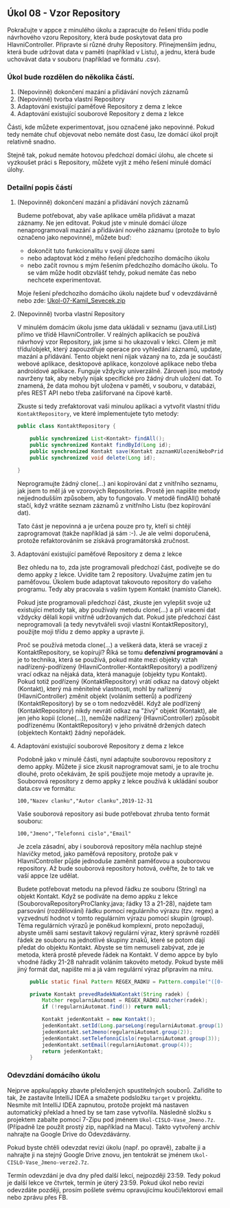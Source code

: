 Úkol 08 - Vzor Repository
-------------------------

Pokračujte v appce z minulého úkolu a zapracujte do řešení třídu podle návrhového vzoru Repository,
která bude poskytovat data pro HlavniController. Připravte si různé druhy Repository.
Přinejmenším jednu, která bude udržovat data v paměti (například v Listu), a jednu, která bude uchovávat
data v souboru (například ve formátu .csv).

### Úkol bude rozdělen do několika částí.

1. (Nepovinně) dokončení mazání a přidávání nových záznamů
2. (Nepovinně) tvorba vlastní Repository
3. Adaptování existující paměťové Repository z dema z lekce
4. Adaptování existující souborové Repository z dema z lekce

Části, kde můžete experimentovat, jsou označené jako nepovinné. Pokud tedy nemáte chuť objevovat nebo nemáte dost času,
lze domácí úkol projít relativně snadno.

Stejně tak, pokud nemáte hotovou předchozí domácí úlohu, ale chcete si vyzkoušet práci s Repository, můžete vyjít z mého řešení minulé domácí úlohy.



### Detailní popis částí

1. (Nepovinně) dokončení mazání a přidávání nových záznamů

    Budeme potřebovat, aby vaše aplikace uměla přidávat a mazat záznamy. Ne jen editovat.
    Pokud jste v minulé domácí úloze nenaprogramovali mazání a přidávání nového záznamu (protože to bylo označeno jako nepovinné),
    můžete buď:
    - dokončit tuto funkcionalitu v svojí úloze sami
    - nebo adaptovat kód z mého řešení předchozího domácího úkolu
    - nebo začít rovnou s mým řešením předchozího domácího úkolu. To se vám může hodit obzvlášť tehdy, pokud nemáte čas nebo nechcete experimentovat.

    Moje řešení předchozího domácího úkolu najdete buď v odevzdávárně nebo zde: [Ukol-07-Kamil_Sevecek.zip](../../data/2019-jaro/java2/Ukol-07-Kamil_Sevecek.zip)



2. (Nepovinně) tvorba vlastní Repository

    V minulém domácím úkolu jsme data ukládali v seznamu (java.util.List) přímo ve třídě HlavniController.
    V reálných aplikacích se používá návrhový vzor Repository, jak jsme si ho ukazovali v lekci.
    Cílem je mít třídu/objekt, který zapouzdřuje operace pro vyhledání záznamů, update, mazání a přidávání.
    Tento objekt není nijak vázaný na to, zda je součástí webové aplikace, desktopové aplikace, konzolové aplikace nebo třeba androidové aplikace.
    Funguje vždycky univerzálně. Zároveň jsou metody navrženy tak, aby nebyly nijak specifické pro žádný druh uložení dat.
    To znamená, že data mohou být uložena v paměti, v souboru, v databázi, přes REST API nebo třeba zašiforvané na čipové kartě.

    Zkuste si tedy zrefaktorovat vaši minulou aplikaci a vytvořit vlastní třídu `KontaktRepository`, ve které implementujete tyto metody:

    ```java
    public class KontaktRepository {

        public synchronized List<Kontakt> findAll();
        public synchronized Kontakt findById(Long id);
        public synchronized Kontakt save(Kontakt zaznamKUlozeniNeboPridani);
        public synchronized void delete(Long id);

    }
    ```

    Neprogramujte žádný clone(...) ani kopírování dat z vnitřního seznamu, jak jsem to měl já ve vzorových Repositories.
    Prostě jen napište metody nejjednodušším způsobem, aby to fungovalo.
    V metodě findAll() bohatě stačí, když vrátíte seznam záznamů z vnitřního Listu (bez kopírování dat).

    Tato část je nepovinná a je určena pouze pro ty, kteří si chtějí zaprogramovat (takže například já sám :-).
    Je ale velmi doporučená, protože refaktorováním se získává programátorská zručnost.



3. Adaptování existující paměťové Repository z dema z lekce

    Bez ohledu na to, zda jste programovali předchozí část, podívejte se do demo appky z lekce. Uvidíte tam 2 repository.
    Uvažujme zatím jen tu paměťovou. Úkolem bude adaptovat takovouto repository do vašeho programu. Tedy aby pracovala
    s vaším typem Kontakt (namísto Clanek).

    Pokud jste programovali předchozí část, zkuste jen vylepšit svoje už existující metody tak, aby používaly metodu clone(...)
    a při vracení dat vždycky dělali kopii vnitřně udržovaných dat.
    Pokud jste předchozí část neprogramovali (a tedy nevytvářeli svoji vlastní KontaktRepository), použijte moji třídu z demo appky a upravte ji.

    Proč se používá metoda clone(...) a veškerá data, která se vracejí z KontaktRepository, se kopírují?
    Říká se tomu **defenzivní programování** a je to technika,
    která se používá, pokud máte mezi objekty vztah nadřízený-podřízený (HlavniController-KontaktRepository)
    a podřízený vrací odkaz na nějaká data, která managuje (objekty typu Kontakt). Pokud totiž podřízený (KontaktRepository)
    vrátí odkaz na datový objekt (Kontakt), který má měnitelné vlastnosti, mohl by nařízený (HlavniController) změnit objekt (voláním setterů)
    a podřízený (KontaktRepository) by se o tom nedozvěděl. Když ale podřízený (KontaktRepository) nikdy nevrátí odkaz na "živý" objekt (Kontakt),
    ale jen jeho kopii (clone(...)), nemůže nadřízený (HlavniController) způsobit podřízenému (KontaktRepository) v jeho privátně držených datech (objektech Kontakt) žádný nepořádek.


4. Adaptování existující souborové Repository z dema z lekce

    Podobně jako v minulé části, nyní adaptujte souborovou repository z demo appky.
    Můžete ji sice zkusit naprogramovat sami, je to ale trochu dlouhé, proto očekávám, že spíš použijete moje metody a upravíte je.
    Souborová repository z demo appky z lekce používá k ukládání soubor data.csv ve formátu:

    ```
    100,"Nazev clanku","Autor clanku",2019-12-31
    ```

    Vaše souborová repository asi bude potřebovat zhruba tento formát souboru:

    ```
    100,"Jmeno","Telefonni cislo","Email"
    ```

    Je zcela zásadní, aby i souborová repository měla nachlup stejné hlavičky metod, jako paměťová repository, protože pak v HlavniController
    půjde jednoduše zaměnit paměťovou a souborovou repository. Až bude souborová repository hotová, ověřte, že to tak ve vaší appce lze udělat.

    Budete potřebovat metodu na převod řádku ze souboru (String) na objekt Kontakt. Když se podíváte na demo appku z lekce (SouborovaRepositoryProClanky.java; řádky 13 a 21-28),
    najdete tam parsování (rozdělování) řádku pomocí regulárního výrazu (tzv. regex) a vyzvednutí hodnot v tomto regulárním výrazu pomocí skupin (group). Téma regulárních výrazů
    je poněkud komplexní, proto nepožaduji, abyste uměli sami sestavit takový regulární výraz, který správně rozdělí řádek ze souboru
    na jednotlivé skupiny znaků, které se potom dají předat do objektu Kontakt.
    Abyste se tím nemuseli zabývat, zde je metoda, která prostě převede řádek na Kontakt.
    V demo appce by bylo vhodné řádky 21-28 nahradit voláním takovéto metody.
    Pokud byste měli jiný formát dat, napište mi a já vám regulární výraz připravím na míru.

    ```java
        public static final Pattern REGEX_RADKU = Pattern.compile("([0-9]+)[,;]\"(.*?)\"[,;]\"(.*?)\"[,;]\"(.*?)\"");

        private Kontakt prevedRadekNaKontakt(String radek) {
            Matcher regularniAutomat = REGEX_RADKU.matcher(radek);
            if (!regularniAutomat.find()) return null;

            Kontakt jedenKontakt = new Kontakt();
            jedenKontakt.setId(Long.parseLong(regularniAutomat.group(1)));
            jedenKontakt.setJmeno(regularniAutomat.group(2));
            jedenKontakt.setTelefonniCislo(regularniAutomat.group(3));
            jedenKontakt.setEmail(regularniAutomat.group(4));
            return jedenKontakt;
        }
    ```



### Odevzdání domácího úkolu

Nejprve appku/appky zbavte přeložených spustitelných souborů. Zařídíte to tak,
že zastavíte IntelliJ IDEA a smažete podsložku `target` v projektu.
Nesmíte mít IntelliJ IDEA zapnutou, protože projekt má nastaven
automatický překlad a hned by se tam zase vytvořila.
Následně složku s projektem zabalte pomocí 7-Zipu pod jménem `Ukol-CISLO-Vase_Jmeno.7z`.
(Případně lze použít prostý zip, například na Macu).
Takto vytvořený archív nahrajte na Google Drive do Odevzdávárny.

Pokud byste chtěli odevzdat revizi úkolu (např. po opravě),
zabalte ji a nahrajte ji na stejný Google Drive znovu,
jen tentokrát se jménem `Ukol-CISLO-Vase_Jmeno-verze2.7z`.

Termín odevzdání je dva dny před další lekcí, nejpozději 23:59.
Tedy pokud je další lekce ve čtvrtek, termín je úterý 23:59.
Pokud úkol nebo revizi odevzdáte později,
prosím pošlete svému opravujícímu kouči/lektorovi email nebo zprávu přes FB.
